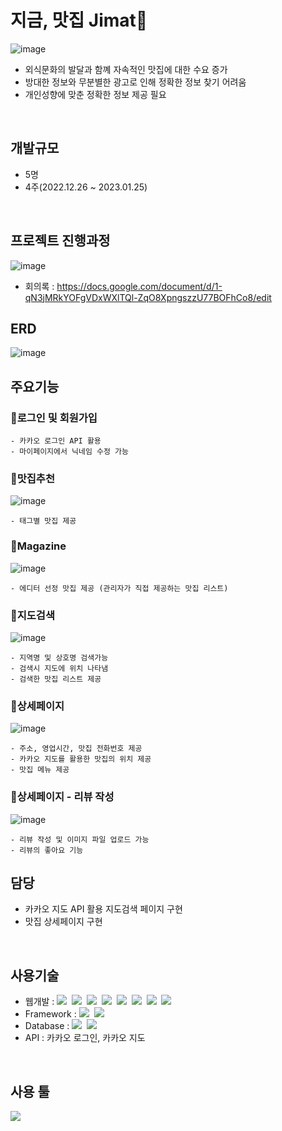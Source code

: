 # 지금, 맛집 Jimat🥪
![image](https://user-images.githubusercontent.com/112916825/229909918-dfa63d2e-399b-4b4e-ae12-680fe5ca7654.png)
<br>

- 외식문화의 발달과 함꼐 자속적인 맛집에 대한 수요 증가
- 방대한 정보와 무분별한 광고로 인해 정확한 정보 찾기 어려움
- 개인성향에 맞춘 정확한 정보 제공 필요
<br>

## 개발규모
- 5명
- 4주(2022.12.26 ~ 2023.01.25)
<br>

## 프로젝트 진행과정
![image](https://user-images.githubusercontent.com/112916825/229913316-1133fbfd-fb71-4089-a263-048890f0da4f.png)
<br>
- 회의록 : https://docs.google.com/document/d/1-qN3jMRkYOFgVDxWXlTQl-ZqO8XpngszzU77BOFhCo8/edit

## ERD
![image](https://user-images.githubusercontent.com/112916825/229908493-14e5e6d8-40ed-4929-9e88-7e11068d646c.png)
<br>

## 주요기능

###  🍴로그인 및 회원가입
```
- 카카오 로그인 API 활용 
- 마이페이지에서 닉네임 수정 가능
```
### 🍴맛집추천
![image](https://user-images.githubusercontent.com/112916825/229910211-e6bf3119-2752-4f90-a156-fb3e1f618808.png)
```
- 태그별 맛집 제공
```
### 🍴Magazine
![image](https://user-images.githubusercontent.com/112916825/229910522-24bf0fb0-9094-432b-aa01-3c8398ccbcbf.png)
```
- 에디터 선정 맛집 제공 (관리자가 직접 제공하는 맛집 리스트)
```
### 🍴지도검색
![image](https://user-images.githubusercontent.com/112916825/229911260-5bba9511-2f50-4d2f-823a-3d869c9fabc7.png)
```
- 지역명 및 상호명 검색가능
- 검색시 지도에 위치 나타냄
- 검색한 맛집 리스트 제공
```

### 🍴상세페이지
![image](https://user-images.githubusercontent.com/112916825/229911840-67585303-6a73-4d7d-96fe-23c9189b809d.png)
```
- 주소, 영업시간, 맛집 전화번호 제공
- 카카오 지도를 활용한 맛집의 위치 제공
- 맛집 메뉴 제공
```

### 🍴상세페이지 - 리뷰 작성
![image](https://user-images.githubusercontent.com/112916825/229912255-2506853a-a745-4351-b119-264785d5ce76.png)
```
- 리뷰 작성 및 이미지 파일 업로드 가능
- 리뷰의 좋아요 기능
```

## 담당
- 카카오 지도 API 활용 지도검색 페이지 구현
- 맛집 상세페이지 구현
<br>

## 사용기술
- 웹개발 : <img src="https://img.shields.io/badge/Java-007396?style=flat&logoColor=white" />&nbsp;&nbsp;<img src="https://img.shields.io/badge/HTML5-E34F26?style=flat&logo=HTML5&logoColor=white"/>&nbsp;&nbsp;<img src="https://img.shields.io/badge/CSS3-1572B6?style=flat&logo=CSS3&logoColor=white"/>&nbsp;&nbsp;<img src="https://img.shields.io/badge/Javascript-F7DF1E?style=flat&logo=Javascript&logoColor=white"/>&nbsp;&nbsp;<img src="https://img.shields.io/badge/jQuery-0769AD?style=flat&logo=jQuery&logoColor=white"/>&nbsp;&nbsp;<img src="https://img.shields.io/badge/JSON-000000?style=flat&logo=JSON&logoColor=white"/>&nbsp;&nbsp;<img src="https://img.shields.io/badge/JSP-000000?style=flat&logoColor=white" />&nbsp;&nbsp;<img src="https://img.shields.io/badge/Python-3776AB?style=flat&logo=Python&logoColor=white"/>
- Framework : <img src="https://img.shields.io/badge/Spring-6DB33F?style=flat&logo=Spring&logoColor=white"/>&nbsp;&nbsp;<img src="https://img.shields.io/badge/Bootstrap-7952B3?style=flat&logo=Bootstrap&logoColor=white"/>
- Database : <img src="https://img.shields.io/badge/Oracle-F80000?style=flat&logo=Oracle&logoColor=white"/>&nbsp;&nbsp;<img src="https://img.shields.io/badge/Mybatis-000000?style=flat&logo=Fluentd&logoColor=white" />
- API : 카카오 로그인, 카카오 지도
<br>

## 사용 툴
<img src="https://img.shields.io/badge/EclipseIDE-2C2255?style=flat&logo=Eclipse IDE&logoColor=white"/>


